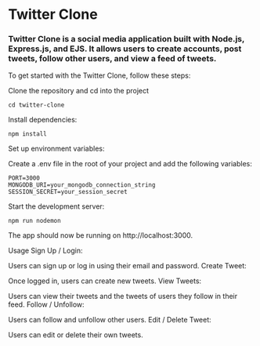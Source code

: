 # Twitter Clone
### Twitter Clone is a social media application built with Node.js, Express.js, and EJS. It allows users to create accounts, post tweets, follow other users, and view a feed of tweets.

To get started with the Twitter Clone, follow these steps:

Clone the repository and cd into the project
```
cd twitter-clone
```
Install dependencies:

```
npm install
```
Set up environment variables:

Create a .env file in the root of your project and add the following variables:

```
PORT=3000
MONGODB_URI=your_mongodb_connection_string
SESSION_SECRET=your_session_secret
```
Start the development server:

```
npm run nodemon
```
The app should now be running on http://localhost:3000.

Usage
Sign Up / Login:

Users can sign up or log in using their email and password.
Create Tweet:

Once logged in, users can create new tweets.
View Tweets:

Users can view their tweets and the tweets of users they follow in their feed.
Follow / Unfollow:

Users can follow and unfollow other users.
Edit / Delete Tweet:

Users can edit or delete their own tweets.

